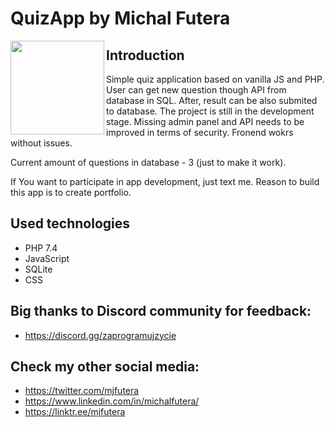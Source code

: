# QuizApp by Michal Futera

<a href="https://linktr.ee/mjfutera" target="_blank">
<img align="left" width="150" height="150" src="https://user-images.githubusercontent.com/100314711/210770917-b9f54dfa-052b-42d2-ad53-2dab36d75b45.png">
</a>


## Introduction
Simple quiz application based on vanilla JS and PHP. User can get new question though API from database in SQL. After, result can be also submited to database. 
The project is still in the development stage. Missing admin panel and API needs to be improved in terms of security. Fronend wokrs without issues.

Current amount of questions in database - 3 (just to make it work).

If You want to participate in app development, just text me. Reason to build this app is to create portfolio.

## Used technologies
* PHP 7.4
* JavaScript
* SQLite
* CSS

## Big thanks to Discord community for feedback:
* https://discord.gg/zaprogramujzycie

## Check my other social media:
* https://twitter.com/mjfutera
* https://www.linkedin.com/in/michalfutera/
* https://linktr.ee/mjfutera
